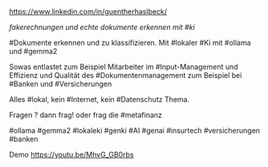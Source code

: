 https://www.linkedin.com/in/guentherhaslbeck/


*fakerechnungen und echte dokumente erkennen mit #ki*


#Dokumente erkennen und zu klassifizieren. Mit #lokaler #Ki mit #ollama und #gemma2

Sowas entlastet zum Beispiel Mitarbeiter im #Input-Management und Effizienz und Qualität des #Dokumentenmanagement zum Beispiel bei #Banken und #Versicherungen

Alles #lokal, kein #Internet, kein #Datenschutz Thema. 


Fragen ? dann frag! oder frag die #metafinanz 

#ollama #gemma2 #lokaleki #genki #AI #genai #insurtech #versicherungen #banken

Demo
https://youtu.be/MhvG_GB0rbs
